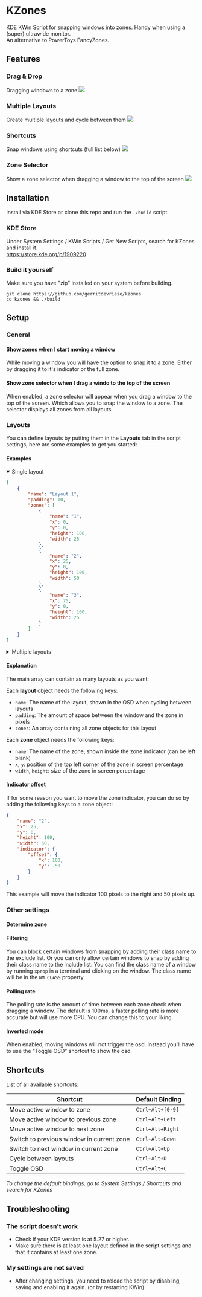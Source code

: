 # KZones

KDE KWin Script for snapping windows into zones. Handy when using a (super) ultrawide monitor.  
An alternative to PowerToys FancyZones.

## Features

### Drag & Drop

Dragging windows to a zone
![](./media/dragdrop.gif)

### Multiple Layouts

Create multiple layouts and cycle between them
![](./media/layouts.gif)

### Shortcuts

Snap windows using shortcuts (full list below)
![](./media/shortcuts.gif)

### Zone Selector

Show a zone selector when dragging a window to the top of the screen
![](./media/selector.jpg)

## Installation

Install via KDE Store or clone this repo and run the `./build` script.

### KDE Store

Under System Settings / KWin Scripts / Get New Scripts, search for KZones and install it.  
https://store.kde.org/p/1909220

### Build it yourself
Make sure you have "zip" installed on your system before building.
```
git clone https://github.com/gerritdevriese/kzones
cd kzones && ./build
```

## Setup

### General

#### Show zones when I start moving a window

While moving a window you will have the option to snap it to a zone. Either by dragging it to it's indicator or the full zone.

#### Show zone selector when I drag a windo to the top of the screen

When enabled, a zone selector will appear when you drag a window to the top of the screen. Which allows you to snap the window to a zone. The selector displays all zones from all layouts.

### Layouts

You can define layouts by putting them in the **Layouts** tab in the script settings, here are some examples to get you started:

#### Examples
<details open>
  <summary>Single layout</summary>

```json
[
    {
        "name": "Layout 1",
        "padding": 10,
        "zones": [
            {
                "name": "1",
                "x": 0,
                "y": 0,
                "height": 100,
                "width": 25
            },
            {
                "name": "2",
                "x": 25,
                "y": 0,
                "height": 100,
                "width": 50
            },
            {
                "name": "3",
                "x": 75,
                "y": 0,
                "height": 100,
                "width": 25
            }
        ]
    }
]
```

</details>

<details>
  <summary>Multiple layouts</summary>

```json
[
    {
        "name": "Layout 1",
        "padding": 0,
        "zones": [
            {
                "name": "1",
                "x": 0,
                "y": 0,
                "height": 100,
                "width": 25
            },
            {
                "name": "2",
                "x": 25,
                "y": 0,
                "height": 100,
                "width": 50
            },
            {
                "name": "3",
                "x": 75,
                "y": 0,
                "height": 100,
                "width": 25
            }
        ]
    },
    {
        "name": "Layout 2",
        "padding": 0,
        "zones": [
            {
                "name": "1",
                "x": 0,
                "y": 0,
                "height": 50,
                "width": 25
            },
            {
                "name": "2",
                "x": 0,
                "y": 50,
                "height": 50,
                "width": 25
            },
            {
                "name": "3",
                "x": 25,
                "y": 0,
                "height": 100,
                "width": 50
            },
            {
                "name": "4",
                "x": 75,
                "y": 0,
                "height": 50,
                "width": 25
            },
            {
                "name": "5",
                "x": 75,
                "y": 50,
                "height": 50,
                "width": 25
            }
        ]
    }
]
```

</details>

#### Explanation

The main array can contain as many layouts as you want:
   
Each **layout** object needs the following keys:
- `name`: The name of the layout, shown in the OSD when cycling between layouts
- `padding`: The amount of space between the window and the zone in pixels
- `zones`: An array containing all zone objects for this layout

Each **zone** object needs the following keys:
- `name`: The name of the zone, shown inside the zone indicator (can be left blank)
- `x`, `y`: position of the top left corner of the zone in screen percentage
- `width`, `height`: size of the zone in screen percentage

#### Indicator offset

If for some reason you want to move the zone indicator, you can do so by adding the following keys to a zone object:

```json
{
    "name": "2",
    "x": 25,
    "y": 0,
    "height": 100,
    "width": 50,
    "indicator": {
        "offset": {
            "x": 100,
            "y": -50
        }
    }
}
```

This example will move the indicator 100 pixels to the right and 50 pixels up.

### Other settings

#### Determine zone

#### Filtering

You can block certain windows from snapping by adding their class name to the exclude list. Or you can only allow certain windows to snap by adding their class name to the include list. You can find the class name of a window by running `xprop` in a terminal and clicking on the window. The class name will be in the `WM_CLASS` property.

#### Polling rate

The polling rate is the amount of time between each zone check when dragging a window. The default is 100ms, a faster polling rate is more accurate but will use more CPU. You can change this to your liking.

#### Inverted mode

When enabled, moving windows will not trigger the osd. Instead you'll have to use the "Toggle OSD" shortcut to show the osd.

## Shortcuts

List of all available shortcuts:

| Shortcut                                  | Default Binding  |
| ----------------------------------------- | ---------------- |
| Move active window to zone                | `Ctrl+Alt+[0-9]` |
| Move active window to previous zone       | `Ctrl+Alt+Left`  |
| Move active window to next zone           | `Ctrl+Alt+Right` |
| Switch to previous window in current zone | `Ctrl+Alt+Down`  |
| Switch to next window in current zone     | `Ctrl+Alt+Up`    |
| Cycle between layouts                     | `Ctrl+Alt+D`     |
| Toggle OSD                                | `Ctrl+Alt+C`     |

*To change the default bindings, go to System Settings / Shortcuts and search for KZones*

## Troubleshooting

### The script doesn't work

- Check if your KDE version is at 5.27 or higher.
- Make sure there is at least one layout defined in the script settings and that it contains at least one zone.

### My settings are not saved

- After changing settings, you need to reload the script by disabling, saving and enabling it again. (or by restarting KWin)